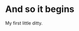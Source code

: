 
# And so it begins
<canvas width="1500" height="1500" id="canvas"></canvas>

My first little ditty.

<script type="text/javascript">
window.onload = function() {

   window.requestAnimFrame = (function() {
      return window.requestAnimationFrame ||
         window.webkitRequestAnimationFrame ||
         window.mozRequestAnimationFrame ||
         function(callback) {
            window.setTimeout(callback, 1000 / 60);
         };
   })();

   var canvas = document.getElementById("canvas");
   var ctx = canvas.getContext("2d");

   var arr = [];
   var S = function(x, y, angle) {
      this.x = x;
      this.y = y;
      this.angle = angle;
   }

   var num = 59;
   var x = 14;
   var R,r ;
   var lines = 48;


   /*--------------------------------------*/
   function size() {
      canvas.width = 690;
      canvas.height = 660;
   }

   function bg() {
      ctx.fillStyle = "rgba(255,5,255,200)";
      ctx.fillRect(0, 0, canvas.width, canvas.height);
   }

   function init() {
      var x, y, angle;

      for (var i = 1; i <= num; i++) {
         x = canvas.width / 2;
         y = canvas.height / 2;
         angle = (i / num) * 2 * Math.PI;

         arr.push(new S(x, y, angle));
      }
   }

   function update(i) {
      var s = arr[i];

      s.x = canvas.width / 2 + R * Math.cos(s.angle);
      s.y = canvas.height / 2 + R * Math.sin(s.angle);

      s.angle += Math.PI / 360;

   }

   function draw() {
      var s;
      for (var i = 0; i < arr.length; i++) {
         s = arr[i];

         ctx.strokeStyle = "rgb(10,150,200)";
         ctx.beginPath();
         for (var j = 0; j < lines; j++) {
            ctx.moveTo(s.x, s.y);
            ctx.lineTo(
               s.x + r * Math.cos((j / lines) * 2 * Math.PI+3*x),
               s.y + r * Math.sin((j / lines) * 2 * Math.PI+3*x));
         }
         ctx.stroke();

         update(i);
      }
      x += Math.PI / 900;
      R = Math.abs(120 * Math.sin(x))+120;
      r = Math.abs(190* Math.cos(x))+10;
   }

   function loop() {
         bg();

         draw();
         requestAnimFrame(loop);
      }
      /*--------------------------------------*/
   window.onresize = size;

   size();
   init();
   loop();
}
</script>
